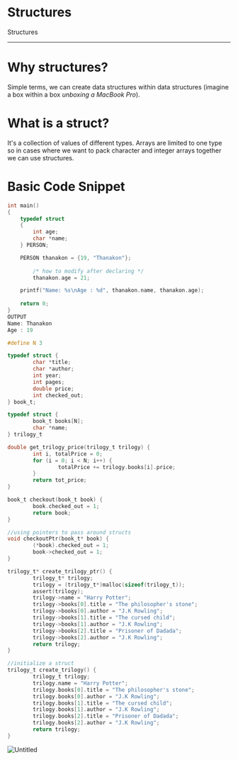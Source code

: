 # Structures

Structures

---

# Why structures?

Simple terms, we can create data structures within data structures (imagine a box within a box *unboxing a MacBook Pro*).

# What is a struct?

It's a collection of values of different types. Arrays are limited to one type so in cases where we want to pack character and integer arrays together we can use structures. 

# Basic Code Snippet

```c
int main()
{
    typedef struct 
    {
        int age;
        char *name;
    } PERSON;

    PERSON thanakon = {19, "Thanakon"};
		
		/* how to modify after declaring */
		thanakon.age = 21;    

    printf("Name: %s\nAge : %d", thanakon.name, thanakon.age);
		
    return 0;
}
OUTPUT
Name: Thanakon
Age : 19
```

```c
#define N 3

typedef struct {
		char *title;
		char *author;
		int year;
		int pages;
		double price;
		int checked_out;
} book_t;

typedef struct {
		book_t books[N];
		char *name;
} trilogy_t

double get_trilogy_price(trilogy_t trilogy) {
		int i, totalPrice = 0;
		for (i = 0; i < N; i++) {
				totalPrice += trilogy.books[i].price;
		}
		return tot_price;
}

book_t checkout(book_t book) {
		book.checked_out = 1;
		return book;
}

//using pointers to pass around structs
void checkoutPtr(book_t* book) {
		(*book).checked_out = 1;
		book->checked_out = 1;
}

trilogy_t* create_trilogy_ptr() {
		trilogy_t* trilogy;
		trilogy = (trilogy_t*)malloc(sizeof(trilogy_t));
		assert(trilogy);
		trilogy->name = "Harry Potter";
		trilogy->books[0].title = "The philosopher's stone";
		trilogy->books[0].author = "J.K Rowling";
		trilogy->books[1].title = "The cursed child";
		trilogy->books[1].author = "J.K Rowling";
		trilogy->books[2].title = "Prisoner of Dadada";
		trilogy->books[2].author = "J.K Rowling";
		return trilogy;
}

//initialize a struct
trilogy_t create_trilogy() {
		trilogy_t trilogy;
		trilogy.name = "Harry Potter";
		trilogy.books[0].title = "The philosopher's stone";
		trilogy.books[0].author = "J.K Rowling";
		trilogy.books[1].title = "The cursed child";
		trilogy.books[1].author = "J.K Rowling";
		trilogy.books[2].title = "Prisoner of Dadada";
		trilogy.books[2].author = "J.K Rowling";
		return trilogy;
}
```

![Untitled](Structures%20b096f/Untitled.png)
